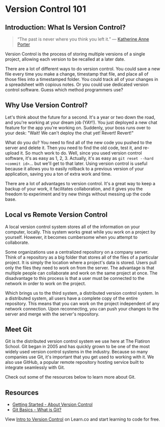 # Version Control 101

## Introduction: What Is Version Control?

> “The past is never where you think you left it.” — [Katherine Anne Porter](http://en.wikipedia.org/wiki/Katherine_Anne_Porter)

Version Control is the process of storing multiple versions of a single project, allowing each version to be recalled at a later date.

There are a lot of different ways to do version control. You could save a new file every time you make a change, timestamp that file, and place all of those files into a timestamped folder. You could track all of your changes in a spreadsheet with copious notes. Or you could use dedicated version control software. Guess which method programmers use?

## Why Use Version Control?

Let's think about the future for a second. It's a year or two down the road, and you're working at your dream job (YAY!). You just deployed a new chat feature for the app you're working on. Suddenly, your boss runs over to your desk: "Wait! We can't deploy the chat yet! Revert! Revert!"

What do you do? You need to find all of the new code you pushed to the server and delete it. Then you need to find the old code, test it, and re-upload it. So much work to do. Well, since you used version control software, it's as easy as 1, 2, 3. Actually, it's as easy as `git reset --hard <commit id>`... but we'll get to that later. Using version control is useful because it allows you to easily rollback to a previous version of your application, saving you a ton of extra work and time.

There are a lot of advantages to version control. It's a great way to keep a backup of your work, it facilitates collaboration, and it gives you the freedom to experiment and try new things without messing up the code base.

## Local vs Remote Version Control

A local version control system stores all of the information on your computer, locally. This system works great while you work on a project by yourself. However, it becomes cumbersome when you attempt to collaborate.

Some organizations use a centralized repository on a company server. Think of a repository as a big folder that stores all of the files of a particular project. It is simply the location where a project's data is stored. Users pull only the files they need to work on from the server. The advantage is that multiple people can collaborate and work on the same project at once. The disadvantage to this process is that a user must be connected to the network in order to work on the project.

Which brings us to the third system, a distributed version control system. In a distributed system, all users have a complete copy of the entire repository. This means that you can work on the project independent of any network connection. Upon reconnecting, you can push your changes to the server and merge with the server's repository.

## Meet Git

Git is the distributed version control system we use here at The Flatiron School. Git began in 2005 and has quickly grown to be one of the most widely used version control systems in the industry. Because so many companies use Git, it's important that you get used to working with it. We also use GitHub, a popular remote repository hosting service built to integrate seamlessly with Git.

Check out some of the resources below to learn more about Git.

## Resources

* [Getting Started - About Version Control](http://git-scm.com/book/en/Getting-Started-About-Version-Control)
* [Git Basics - What is Git?](http://git-scm.com/video/what-is-git)

<p data-visibility='hidden'>View <a href='https://learn.co/lessons/git-version-control-101' title='Intro to Version Control'>Intro to Version Control</a> on Learn.co and start learning to code for free.</p>
